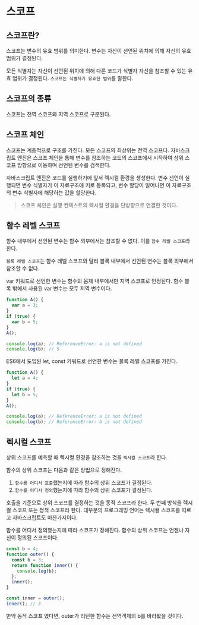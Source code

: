# 스코프

## 스코프란?

스코프는 변수의 유효 범위를 의미한다. 변수는 자신이 선언된 위치에 의해 자신의 유효범위가 결정된다.

모든 식별자는 자신이 선언된 위치에 의해 다른 코드가 식별자 자신을 참조할 수 있는 유효 범위가 결정된다. `스코프는 식별자가 유효한 범위`를 말한다.

## 스코프의 종류

스코프는 전역 스코프와 지역 스코프로 구분된다.

## 스코프 체인

스코프는 계층적으로 구조를 가진다. 모든 스코프의 최상위는 전역 스코프다. 자바스크립트 엔진은 스코프 체인을 통해 변수를 참조하는 코드의 스코프에서 시작하여 상위 스코프 방향으로 이동하며 선언된 변수를 검색한다.

자바스크립트 엔진은 코드를 실행하기에 앞서 렉시컬 환경을 생성한다. 변수 선언이 실행되면 변수 식별자가 이 자료구조에 키로 등록되고, 변수 할당이 일어나면 이 자료구조의 변수 식별자에 해당하는 값을 할당한다.

> 스코프 체인은 실행 컨텍스트의 렉시컬 환경을 단방향으로 연결한 것이다.

## 함수 레벨 스코프

함수 내부에서 선언된 변수는 함수 외부에서는 참조할 수 없다. 이를 `함수 레벨 스코프`라 한다.

`블록 레벨 스코프`는 함수 레벨 스코프와 달리 블록 내부에서 선언된 변수는 블록 외부에서 참조할 수 없다.

var 키워드로 선언한 변수는 함수의 몸체 내부에서만 지역 스코프로 인정된다. 함수 블록 밖에서 사용된 var 변수는 모두 지역 변수이다.

```javascript
function A() {
  var a = 3;
}
if (true) {
  var b = 5;
}
A();

console.log(a); // ReferenceError: a is not defined
console.log(b); // 5
```

ES6에서 도입된 let, const 키워드로 선언한 변수는 블록 레벨 스코프를 가진다.

```javascript
function A() {
  let a = 4;
}
if (true) {
  let b = 5;
}
A();

console.log(a); // ReferenceError: a is not defined
console.log(b); // ReferenceError: b is not defined
```

## 렉시컬 스코프

상위 스코프를 예측할 때 렉시컬 환경을 참조하는 것을 `렉시컬 스코프`라 한다.

함수의 상위 스코프는 다음과 같은 방법으로 정해진다.

1. `함수를 어디서 호출`했는지에 따라 함수의 상위 스코프가 결정된다.
2. `함수를 어디서 정의`했는지에 따라 함수의 상위 스코프가 결정된다.

호출을 기준으로 상위 스코프를 결정하는 것을 동적 스코프라 한다. 두 번째 방식을 렉시컬 스코프 또는 정적 스코프라 한다. 대부분의 프로그래밍 언어는 렉시컬 스코프를 따르고 자바스크립트도 마찬가지이다.

함수를 어디서 정의했는지에 따라 스코프가 정해진다. 함수의 상위 스코프는 언젠나 자신이 정의된 스코프이다.

```javascript
const b = 4;
function outer() {
  const b = 3;
  return function inner() {
    console.log(b);
  };
  inner();
}

const inner = outer();
inner(); // 3
```

만약 동적 스코프 였다면, outer가 리턴한 함수는 전역객체의 b를 바라봤을 것이다.
